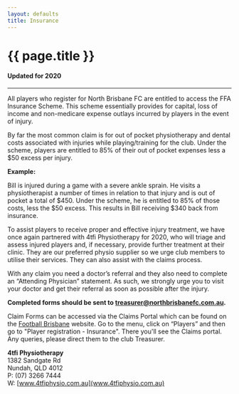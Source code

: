 ```yaml
---
layout: defaults
title: Insurance
---
```

<div class="container">
  <div class="row top-buffer">
    <div class="col">
      <h1 class="text-center">{{ page.title }}</h1>
      <h4 class="text-center">Updated for 2020</h4>
    </div>
  </div>
  <hr>
  <div class="row">
    <div class="col-md-8 offset-md-2 text-justify">
<section id="Insurance" markdown="1">
All players who register for North Brisbane FC are entitled to access the FFA Insurance Scheme. This scheme essentially provides for capital, loss of income and non-medicare expense outlays incurred by players in the event of injury.  

By far the most common claim is for out of pocket physiotherapy and dental costs associated with injuries while playing/training for the club. Under the scheme, players are entitled to 85% of their out of pocket expenses less a $50 excess per injury.  

__Example:__   

Bill is injured during a game with a severe ankle sprain. He visits a physiotherapist a number of times in relation to that injury and is out of pocket a total of $450. Under the scheme, he is entitled to 85% of those costs, less the $50 excess. This results in Bill receiving $340 back from insurance.  

To assist players to receive proper and effective injury treatment, we have once again partnered with 4tfi Physiotherapy for 2020, who will triage and assess injured players and, if necessary, provide further treatment at their clinic. They are our preferred physio supplier so we urge club members to utilise their services. They can also assist with the claims process.  

With any claim you need a doctor’s referral and they also need to complete an “Attending Physician” statement. As such, we strongly urge you to visit your doctor and get their referral as soon as possible after the injury.  

__Completed forms should be sent to [treasurer@northbrisbanefc.com.au](treasurer@northbrisbanefc.com.au).__  

Claim Forms can be accessed via the Claims Portal which can be found on the [Football Brisbane](www.footballbrisbane.com.au) website. Go to the menu, click on “Players” and then go to "Player registration - Insurance". There you'll see the Claims portal. Any queries, please direct them to the club Treasurer. 


__4tfi Physiotherapy__  
1382 Sandgate Rd  
Nundah, QLD 4012  
P: (07) 3266 7444  
W: [www.4tfiphysio.com.au](www.4tfiphysio.com.au)
</section>
    </div>
  </div>
</div>